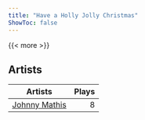 ```yaml
---
title: "Have a Holly Jolly Christmas"
ShowToc: false
---
```


{{< more >}}

## Artists
Artists | Plays 
----- | -----: 
[Johnny Mathis](/artists/johnny-mathis-14581) | 8

